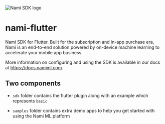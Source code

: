 ![Nami SDK logo](https://cdn.namiml.com/brand/sdk/Nami-SDK@0.5x.png)

# nami-flutter
Nami SDK for Flutter. Built for the subscription and in-app purchase era, Nami is an end-to-end solution powered by on-device machine learning to accelerate your mobile app business.

More information on configuring and using the SDK is available in our docs at https://docs.namiml.com.

## Two components

- `sdk` folder contains the flutter plugin along with an example which represents `basic`

- `samples` folder contains extra demo apps to help you get started with using the Nami ML platform


